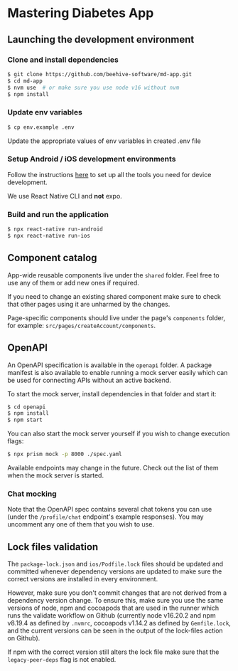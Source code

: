 # Mastering Diabetes App

## Launching the development environment

### Clone and install dependencies

```bash
$ git clone https://github.com/beehive-software/md-app.git
$ cd md-app
$ nvm use  # or make sure you use node v16 without nvm
$ npm install
```

### Update env variables

```bash
$ cp env.example .env
```
Update the appropriate values of env variables in created .env file

### Setup Android / iOS development environments

Follow the instructions [here](https://reactnative.dev/docs/environment-setup) to set up all the tools you need for device development.

We use React Native CLI and **not** expo.

### Build and run the application

```bash
$ npx react-native run-android
$ npx react-native run-ios
```

## Component catalog

App-wide reusable components live under the `shared` folder. Feel free to use any of them or add new ones if required.

If you need to change an existing shared component make sure to check that other pages using it are unharmed by the changes.

Page-specific components should live under the page's `components` folder, for example: `src/pages/createAccount/components`.

## OpenAPI

An OpenAPI specification is available in the `openapi` folder. A package manifest is also available to enable running a mock server easily which can be used for connecting APIs without an active backend.

To start the mock server, install dependencies in that folder and start it:

```bash
$ cd openapi
$ npm install
$ npm start
```

You can also start the mock server yourself if you wish to change execution flags:

```bash
$ npx prism mock -p 8000 ./spec.yaml
```

Available endpoints may change in the future. Check out the list of them when the mock server is started.

### Chat mocking

Note that the OpenAPI spec contains several chat tokens you can use (under the `/profile/chat` endpoint's example responses). You may uncomment any one of them that you wish to use.

## Lock files validation

The `package-lock.json` and `ios/Podfile.lock` files should be updated and committed whenever dependency versions are updated to make sure the correct versions are installed in every environment.

However, make sure you don't commit changes that are not derived from a dependency version change. To ensure this, make sure you use the same versions of node, npm and cocoapods that are used in the runner which runs the validate workflow on Github (currently node v16.20.2 and npm v8.19.4 as defined by `.nvmrc`, cocoapods v1.14.2 as defined by `Gemfile.lock`, and the current versions can be seen in the output of the lock-files action on Github).

If npm with the correct version still alters the lock file make sure that the `legacy-peer-deps` flag is not enabled.
